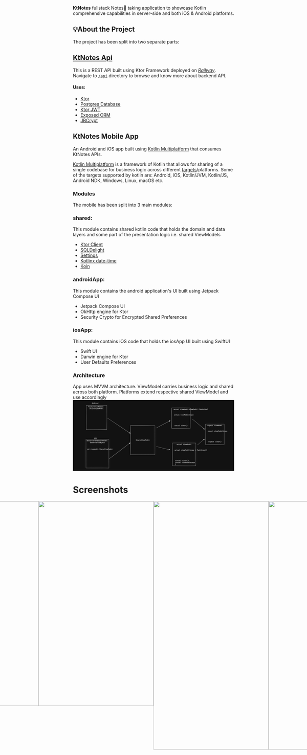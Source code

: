 
**KtNotes** fullstack Notes📝 taking application to showcase Kotlin comprehensive capabilities in server-side and both iOS & Android platforms.


## 💡About the Project

The project has been split into two separate parts:

## [KtNotes Api](/api)

This is a REST API built using Ktor Framework deployed on *[Railway](https://railway.app/)*.  
Navigate to [`/api`](/api) directory to browse and know more about backend API.

#### Uses:
- [Ktor](https://ktor.io/docs/intellij-idea.html)
- [Postgres Database](https://www.postgresql.org/)
- [Ktor JWT](https://ktor.io/docs/jwt.html)
- [Exposed ORM](https://github.com/JetBrains/Exposed)
- [JBCrypt](https://mvnrepository.com/artifact/org.mindrot/jbcrypt)

## KtNotes Mobile App

An Android and iOS app built using [Kotlin Multiplatform](https://kotlinlang.org/docs/multiplatform.html) that consumes KtNotes APIs.

[Kotlin Multiplatform](https://kotlinlang.org/docs/multiplatform.html) is a framework of Kotlin that allows for sharing of a single codebase for business logic across different [targets](https://kotlinlang.org/docs/multiplatform-dsl-reference.html#targets)/platforms. Some of the targets supported by kotlin are: Android, iOS, Kotlin/JVM, Kotlin/JS, Android NDK, Windows, Linux, macOS etc.

### Modules
The mobile has been split into 3 main modules:

### shared:
This module contains shared kotlin code that holds the domain and data layers and some part of the presentation logic i.e. shared ViewModels
- [Ktor Client](https://ktor.io/docs/getting-started-ktor-client.html)
- [SQLDelight](https://github.com/cashapp/sqldelight)
- [Settings](https://github.com/russhwolf/multiplatform-settings)
- [Kotlinx date-time](https://github.com/Kotlin/kotlinx-datetime)
- [Koin](https://github.com/InsertKoinIO/koin)

### androidApp:
This module contains the android application's UI built using Jetpack Compose UI
- Jetpack Compose UI
- OkHttp engine for Ktor
- Security Crypto for Encrypted Shared Preferences

### iosApp:
This module contains iOS code that holds the iosApp UI built using SwiftUI
- Swift UI
- Darwin engine for Ktor
- User Defaults Preferences

### Architecture
App uses MVVM architecture. ViewModel carries business logic and shared across both platform. Platforms extend respective shared ViewModel and use accordingly
![ViewModel Structure](images/viewmodel%20structure.png)

# Screenshots
<div style="display: flex; justify-content: center;">

<img src="https://user-images.githubusercontent.com/24875315/229297736-0cf94630-a07e-46ac-8369-5271d31f2162.png" width="360" height="640" />
<img src="https://user-images.githubusercontent.com/24875315/229297738-4cc631d1-beec-48f6-95b8-d466b5d5c613.png" width="360" height="640" />
<img src="https://user-images.githubusercontent.com/24875315/229297729-132ce3b0-40ef-4a0e-9109-4298d0f36632.png" width="360" height="640" />
<img src="https://user-images.githubusercontent.com/24875315/229297733-b8531c11-96cc-48a8-b2bb-236665d76349.png" width="360" height="640" />

<img src="https://user-images.githubusercontent.com/24875315/229297541-5418a16b-7920-4068-a963-820bec13f85f.png" width="360" height="777" />
<img src="https://user-images.githubusercontent.com/24875315/229297542-fb4154b8-3512-4101-aa5f-491b0940b8ff.png" width="360" height="777" />
<img src="https://user-images.githubusercontent.com/24875315/229297538-ca990f6c-f901-43f8-90e4-c2d84cf5219f.png" width="360" height="777" />
<img src="https://user-images.githubusercontent.com/24875315/229297540-db88dc6f-ecd0-4c3a-a179-3925e284a9d5.png" width="360" height="777" />

</div>

